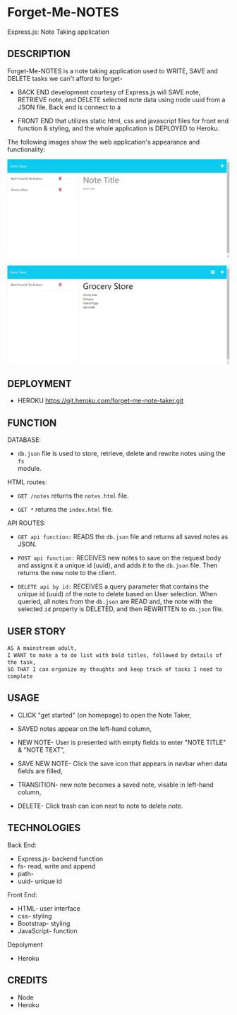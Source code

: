 # Forget-Me-NOTES
Express.js: Note Taking application


## DESCRIPTION

Forget-Me-NOTES is a note taking application used to WRITE, SAVE and DELETE tasks we can't afford to forget- 

* BACK END development courtesy of Express.js will SAVE note, RETRIEVE note, and DELETE
  selected note data using node uuid from a JSON file. Back end is connect to a   

* FRONT END that utilizes static html, css and javascript files for front end function & 
  styling, and the whole application is DEPLOYED to Heroku.


The following images show the web application's appearance and functionality:

![Existing notes are listed in the left-hand column with empty fields on the right-hand side for the new note’s title and text.](./Assets/images/Note%20Taker%20(2).png)

![Note titled “Bank Fraud & Tax Evasion” reads, “DEPOSIT: $999,900 off shore, $100 locally, report $10" and save icon appears top right nav bar.](./Assets/images/Note%20Taker%20image%201.png)

## DEPLOYMENT
* HEROKU https://git.heroku.com/forget-me-note-taker.git


## FUNCTION

DATABASE:

* `db.json` file is used to store, retrieve, delete and rewrite notes using the `fs`    
            module.


HTML routes:

* `GET /notes` returns the `notes.html` file.

* `GET *` returns the `index.html` file.


API ROUTES:

* `GET api function:`  READS the `db.json` file and returns all saved notes as JSON.

* `POST api function:` RECEIVES new notes to save on the request body and assigns it a 
                       unique id (uuid), and adds it to the `db.json` file. Then returns the new note to the client.

* `DELETE api by id:`  RECEIVES a query parameter that contains the unique id (uuid) of 
                       the note to delete based on User selection. When queried, all notes
                       from the `db.json` are READ and, the note with the selected `id` 
                       property is DELETED, and then REWRITTEN to `db.json` file.



## USER STORY
```
AS A mainstream adult,
I WANT to make a to do list with bold titles, followed by details of the task,
SO THAT I can organize my thoughts and keep track of tasks I need to complete
```

## USAGE

* CLICK "get started" (on homepage) to open the Note Taker,

* SAVED notes appear on the left-hand column, 

* NEW NOTE- User is presented with empty fields to enter "NOTE TITLE" & "NOTE TEXT", 

* SAVE NEW NOTE- Click the save icon that appears in navbar when data fields are filled, 

* TRANSITION- new note becomes a saved note, visable in left-hand column,

* DELETE- Click trash can icon next to note to delete note.


## TECHNOLOGIES

Back End:
* Express.js- backend function
* fs- read, write and append
* path- 
* uuid- unique id

Front End:
* HTML- user interface
* css- styling
* Bootstrap- styling
* JavaScript- function

Depolyment
* Heroku


## CREDITS

* Node
* Heroku















